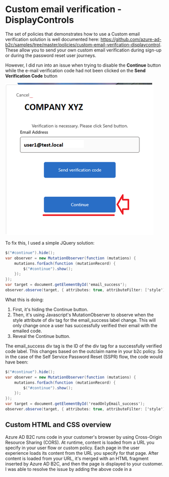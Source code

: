 # Custom email verification - DisplayControls

The set of policies that demonstrates how to use a Custom email verification solution is well documented here:
https://github.com/azure-ad-b2c/samples/tree/master/policies/custom-email-verifcation-displaycontrol. These allow you to send your own custom email verification during sign-up or during the password reset user journeys.

However, I did run into an issue when trying to disable the **Continue** button while the e-mail verification code had not been clicked on the **Send Verification Code** button

![Send email verification.](images/email-verification.png)

To fix this, I used a simple JQuery solution:

```csharp
$("#continue").hide();
var observer = new MutationObserver(function (mutations) {
    mutations.forEach(function (mutationRecord) {
        $("#continue").show();
    });
});
var target = document.getElementById('email_success');
observer.observe(target, { attributes: true, attributeFilter: ['style'] });
```

What this is doing:

1. First, it's hiding the Continue button.
2. Then, it's using Javascript's MutationObserver to observe when the style attribute of div tag for the email_success label change. This will only change once a user has successfully verified their email with the emailed code.
3. Reveal the Continue button.

The email_success div tag is the ID of the div tag for a successfully verified code label. This changes based on the outclaim name in your b2c policy. So in the case of the Self Service Password Reset (SSPR) flow, the code would have been:

```csharp
$("#continue").hide();
var observer = new MutationObserver(function (mutations) {
    mutations.forEach(function (mutationRecord) {
        $("#continue").show();
    });
});
var target = document.getElementById('readOnlyEmail_success');
observer.observe(target, { attributes: true, attributeFilter: ['style'] });
```

## Custom HTML and CSS overview

Azure AD B2C runs code in your customer's browser by using Cross-Origin Resource Sharing (CORS). At runtime, content is loaded from a URL you specify in your user flow or custom policy. Each page in the user experience loads its content from the URL you specify for that page. After content is loaded from your URL, it's merged with an HTML fragment inserted by Azure AD B2C, and then the page is displayed to your customer. I was able to resolve the issue by adding the above code in a <Script> tag at the bottom of my HTML pages.

![HTML Content Merging.](images/html-content-merging.png)
